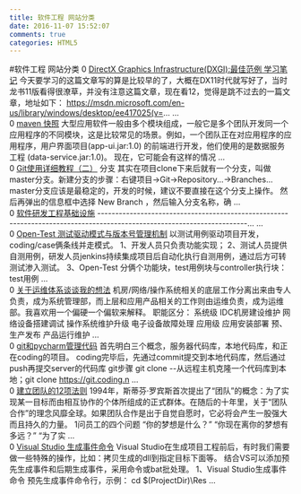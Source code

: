 ```yaml
---
title: 软件工程 网站分类
date: 2016-11-07 15:52:07
comments: true
categories: HTML5
---
```


#软件工程 网站分类
        0            [DirectX Graphics Infrastructure(DXGI):最佳范例 学习笔记](http://www.cnblogs.com/ptolemaeus/archive/2016/11/05/DXGI_Best_Practices.html)
                         今天要学习的这篇文章写的算是比较早的了，大概在DX11时代就写好了，当时龙书11版看得很潦草，并没有注意这篇文章，现在看12，觉得是跳不过去的一篇文章，地址如下： https://msdn.microsoft.com/en-us/library/windows/desktop/ee417025(v=... ...     
                              0            [maven 快照](http://www.cnblogs.com/xiang-/archive/2016/11/03/6027142.html)
                         大型应用软件一般由多个模块组成，一般它是多个团队开发同一个应用程序的不同模块，这是比较常见的场景。例如，一个团队正在对应用程序的应用程序，用户界面项目(app-ui.jar:1.0)&#160;的前端进行开发，他们使用的是数据服务工程 (data-service.jar:1.0)。 现在，它可能会有这样的情况 ...     
                              0            [Git使用详细教程（二）](http://www.cnblogs.com/lzh-boy/archive/2016/11/03/6026509.html)
                         分支 其实在项目clone下来后就有一个分支，叫做master分支。新建分支的步骤：右键项目→Git→Repository...→Branches... master分支应该是最稳定的，开发的时候，建议不要直接在这个分支上操作。 然后再弹出的信息框中选择 New Branch ，然后输入分支名称，确 ...     
                              0            [软件研发工程基础设施](http://www.cnblogs.com/wintersun/archive/2016/11/01/6020750.html)
                         -----------------------------------------------------------------------------------------------------------------------... ...     
                              0            [Open-Test 测试驱动模式与版本号管理机制](http://www.cnblogs.com/Javame/archive/2016/11/01/6019188.html)
                         以测试用例驱动项目开发，coding/case俩条线并走模式。 1、开发人员只负责功能实现； 2、测试人员提供自测用例，研发人员jenkins持续集成项目后自动化执行自测用例，通过后方可转测试渗入测试。 3、Open-Test 分俩个功能块，test用例块与controller执行块： test用例 ...     
                              0            [关于运维体系谈谈我的想法](http://www.cnblogs.com/Javame/archive/2016/11/01/6018280.html)
                         机房/网络/操作系统相关的底层工作分离出来由专人负责，成为系统管理部，而上层和应用产品相关的工作则由运维负责，成为运维部。我喜欢用一个偏硬一个偏软来解释。 职能区分： 系统级 IDC机房建设维护 网络设备搭建调试 操作系统维护升级 电子设备故障处理 应用级 应用安装部署 预、生产发布 产品运行维护  ...     
                              0            [git和pycharm管理代码](http://www.cnblogs.com/chenxi99/archive/2016/10/31/6017824.html)
                         首先明白三个概念，服务器代码库，本地代码库，和正在coding的项目。 coding完毕后，先通过commit提交到本地代码库，然后通过push再提交server的代码库 git步骤 git clone --从远程主机克隆一个代码库到本地；git clone https://git.coding.n ...     
                              0            [建立团队的12项法则](http://www.cnblogs.com/vlouse/archive/2016/10/31/6016564.html)
                         1994年，斯蒂芬&#183;罗宾斯首次提出了“团队”的概念：为了实现某一目标而由相互协作的个体所组成的正式群体。在随后的十年里，关于“团队合作”的理念风靡全球。如果团队合作是出于自觉自愿时，它必将会产生一股强大而且持久的力量。 1问员工的四个问题 “你的梦想是什么？” “你现在离你的梦想有多远？” “为了实 ...     
                              0            [Visual Studio 生成事件命令](http://www.cnblogs.com/zengming/archive/2016/10/30/VS生成事件命令.html)
                         Visual Studio在生成项目工程前后，有时我们需要做一些特殊的操作，比如：拷贝生成的dll到指定目标下面等。 结合VS可以添加预先生成事件和后期生成事件，采用命令或bat批处理。 1、Visual Studio生成事件命令 预先生成事件命令行，示例： cd $(ProjectDir)\Res ...     
                      